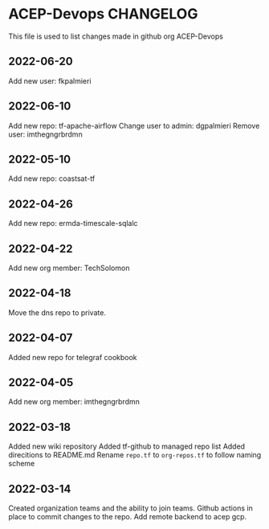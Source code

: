 # ACEP-Devops CHANGELOG

This file is used to list changes made in github org ACEP-Devops

## 2022-06-20

Add new user: fkpalmieri

## 2022-06-10

Add new repo: tf-apache-airflow
Change user to admin: dgpalmieri
Remove user: imthegngrbrdmn

## 2022-05-10

Add new repo: coastsat-tf

## 2022-04-26

Add new repo: ermda-timescale-sqlalc

## 2022-04-22

Add new org member: TechSolomon

## 2022-04-18

Move the dns repo to private.

## 2022-04-07

Added new repo for telegraf cookbook

## 2022-04-05

Add new org member: imthegngrbrdmn

## 2022-03-18

Added new wiki repository
Added tf-github to managed repo list
Added direcitions to README.md
Rename `repo.tf` to `org-repos.tf` to follow naming scheme

## 2022-03-14

Created organization teams and the ability to join teams.
Github actions in place to commit changes to the repo.
Add remote backend to acep gcp.
